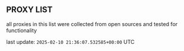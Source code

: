 ## PROXY LIST

all proxies in this list were collected from open sources and tested for functionality

last update: `2025-02-10 21:36:07.532585+00:00` UTC
